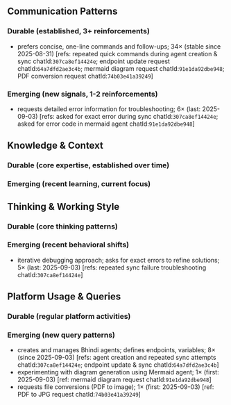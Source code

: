 ## Communication Patterns
### Durable (established, 3+ reinforcements)
- prefers concise, one-line commands and follow-ups; 34× (stable since 2025-08-31) [refs: repeated quick commands during agent creation & sync chatId:`307ca8ef14424e`; endpoint update request chatId:`64a7dfd2ae3c4b`; mermaid diagram request chatId:`91e1da92dbe948`; PDF conversion request chatId:`74b03e41a39249`]

### Emerging (new signals, 1-2 reinforcements)
- requests detailed error information for troubleshooting; 6× (last: 2025-09-03) [refs: asked for exact error during sync chatId:`307ca8ef14424e`; asked for error code in mermaid agent chatId:`91e1da92dbe948`]

## Knowledge & Context
### Durable (core expertise, established over time)

### Emerging (recent learning, current focus)

## Thinking & Working Style
### Durable (core thinking patterns)

### Emerging (recent behavioral shifts)
- iterative debugging approach; asks for exact errors to refine solutions; 5× (last: 2025-09-03) [refs: repeated sync failure troubleshooting chatId:`307ca8ef14424e`]

## Platform Usage & Queries
### Durable (regular platform activities)

### Emerging (new query patterns)
- creates and manages Bhindi agents; defines endpoints, variables; 8× (since 2025-09-03) [refs: agent creation and repeated sync attempts chatId:`307ca8ef14424e`; endpoint update & sync chatId:`64a7dfd2ae3c4b`]
- experimenting with diagram generation using Mermaid agent; 1× (first: 2025-09-03) [ref: mermaid diagram request chatId:`91e1da92dbe948`]
- requests file conversions (PDF to image); 1× (first: 2025-09-03) [ref: PDF to JPG request chatId:`74b03e41a39249`]